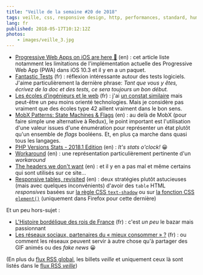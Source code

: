 ```yaml
---
title: "Veille de la semaine #20 de 2018"
tags: veille, css, responsive design, http, performances, standard, humour, php, bonnes pratiques, javascript, react, formation, métier, unit test, ios, pwa
lang: fr
published: 2018-05-17T10:12:12Z
photos:
    - images/veille_3.jpg
---
```

* [Progressive Web Apps on iOS are here 🚀](https://medium.com/@firt/progressive-web-apps-on-ios-are-here-d00430dee3a7) (en)&nbsp;: cet article liste notamment les limitations de l'implémentation actuelle des Progressive Web App (PWA) dans iOS 10.3 et il y en a un paquet.
* [Fantastic Tests](http://blog.exirel.me/fantastic-tests) (fr)&nbsp;: réflexion intéressante autour des tests logiciels. J'aime particulièrement la dernière phrase: *Tant que vous y êtes, écrivez de la doc et des tests, ce sera toujours un bon début.*
* [Les écoles d’ingénieurs et le web](http://urubu.io/blog/les-ecoles-dingenieurs-et-le-web/) (fr)&nbsp;: j'ai [un constat similaire](/post/apprendre-a-l-ecole/) mais peut-être un peu moins orienté technologies. Mais je considère pas vraiment que des écoles type 42 aillent vraiment dans le bon sens.
* [MobX Patterns: State Machines & Flags](https://benmccormick.org/2018/05/14/mobx-state-machines-and-flags/) (en)&nbsp;: au delà de MobX (pour faire simple une alternative à Redux), le point important est l'utilisation d'une valeur issues d'une énumération pour représenter un état plutôt qu'un ensemble de *flags* booléens. Et, en plus ça marche dans quasi tous les langages.
* [PHP Versions Stats - 2018.1 Edition](https://seld.be/notes/php-versions-stats-2018-1-edition) (en)&nbsp;: *It's stats o'clock!* 😀
* [Workaround](http://www.monkeyuser.com/2018/workaround/) (en)&nbsp;: une représentation particulièrement pertinente d'un *workaround*
* [The headers we don't want](https://www.fastly.com/blog/headers-we-dont-want) (en)&nbsp;: et il y en a pas mal et même certains qui sont utilisés sur ce site…
* [Responsive tables, revisited](http://lea.verou.me/2018/05/responsive-tables-revisited/) (en)&nbsp;: deux stratégies plutôt astucieuses (mais avec quelques inconvénients) d'avoir des `table` HTML *responsives* basées sur [la règle CSS `text-shadow`](https://developer.mozilla.org/en-US/docs/Web/CSS/text-shadow) ou sur [la fonction CSS `element()`](https://developer.mozilla.org/en-US/docs/Web/CSS/element) (uniquement dans Firefox pour cette dernière)

Et un peu hors-sujet&nbsp;:

* [L'Histoire bordélique des rois de France](https://www.youtube.com/watch?v=1TDxgY-pgr4) (fr)&nbsp;: c'est *un peu* le bazar mais passionnant
* [Les réseaux sociaux, partenaires du « mieux consommer » ?](https://keepupleblog.wordpress.com/2018/05/14/les-reseaux-sociaux-partenaires-du-mieux-consommer/) (fr)&nbsp;: ou comment les réseaux peuvent servir à autre chose qu'à partager des GIF animés ou des *fake news* 😀

(En plus du [flux RSS global](/rss.xml), les billets *veille*
et uniquement ceux là sont listés dans le [flux RSS *veille*](/rss/veille.xml))
